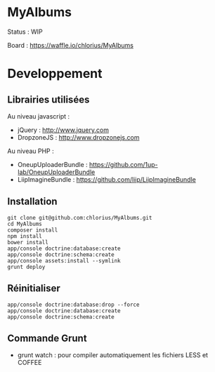 MyAlbums
========

Status : WIP

Board : https://waffle.io/chlorius/MyAlbums

# Developpement

## Librairies utilisées

Au niveau javascript :
- jQuery : http://www.jquery.com
- DropzoneJS : http://www.dropzonejs.com

Au niveau PHP :
- OneupUploaderBundle : https://github.com/1up-lab/OneupUploaderBundle
- LiipImagineBundle : https://github.com/liip/LiipImagineBundle

## Installation

```
git clone git@github.com:chlorius/MyAlbums.git
cd MyAlbums
composer install
npm install
bower install
app/console doctrine:database:create
app/console doctrine:schema:create
app/console assets:install --symlink
grunt deploy
```

## Réinitialiser

```
app/console doctrine:database:drop --force
app/console doctrine:database:create
app/console doctrine:schema:create
```

## Commande Grunt

- grunt watch : pour compiler automatiquement les fichiers LESS et COFFEE
